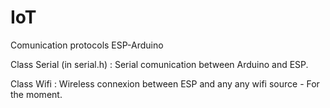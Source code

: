 # IoT
Comunication protocols ESP-Arduino

Class Serial (in serial.h) : Serial comunication between Arduino and ESP.

Class Wifi : Wireless connexion between ESP and any any wifi source - For the moment.
